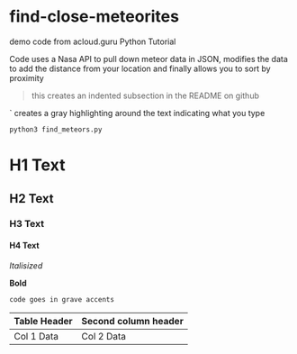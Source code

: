 # find-close-meteorites
demo code from acloud.guru Python Tutorial

Code uses a Nasa API to pull down meteor data in JSON, modifies the data to add the distance from your location and finally allows you to sort by proximity 


> this creates an indented subsection in the README on github

\` creates a gray highlighting around the text indicating what you type

`python3 find_meteors.py`

# H1 Text
## H2 Text
### H3 Text
#### H4 Text
*Italisized* 

**Bold** 

`code goes in grave accents` 

Table Header | Second column header
-------|----------
Col 1 Data | Col 2 Data
